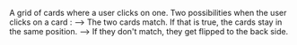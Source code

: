 A grid of cards where a user clicks on one. 
Two possibilities when the user clicks on a card : 
--> The two cards match. If that is true, the cards stay in the same position.
--> If they don't match, they get flipped to the back side.
